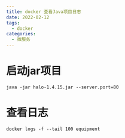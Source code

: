 ```yaml
---
title: docker 查看Java项目日志
date: 2022-02-12
tags:
  - docker
categories:
  - 微服务
---
```


# 启动jar项目
```shell
java -jar halo-1.4.15.jar --server.port=80
```


# 查看日志
```shell
docker logs -f --tail 100 equipment
```